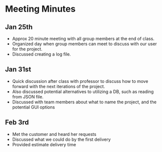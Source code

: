 # Meeting Minutes

## Jan 25th
- Approx 20 minute meeting with all group members at the end of class.
- Organized day when group members can meet to discuss with our user for the project.
- Discussed creating a log file.


## Jan 31st 
- Quick discussion after class with professor to discuss how to move forward with the next iterations of the project. 
- Also discussed potential alternatives to utilizing a DB, such as reading from JSON file.
- Discussed with team members about what to name the project, and the potential GUI options

## Feb 3rd
- Met the customer and heard her requests
- Discussed what we could do by the first delivery
- Provided estimate delivery time
